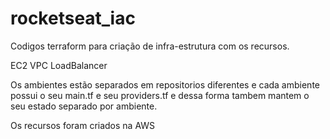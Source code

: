 # rocketseat_iac
Codigos terraform para criação de infra-estrutura com os recursos.

EC2
VPC
LoadBalancer

Os ambientes estão separados em repositorios diferentes e cada ambiente possui o seu main.tf e seu providers.tf e dessa forma tambem mantem o seu estado separado por ambiente.

Os recursos foram criados na AWS